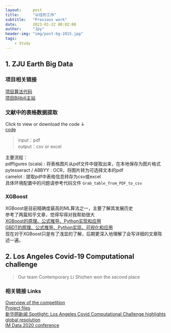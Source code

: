 ```yaml
---
layout:     post
title:      "以往的工作"
subtitle:   "Previous work"
date:       2021-01-22 00:02:00
author:     "Jpy"
header-img: "img/post-bg-2015.jpg"
tags:
    - Study
---
```




## 1. ZJU Earth Big Data
### 项目相关链接
[项目算法代码](https://github.com/ZJUEarthData)  
[项目Bilibili主站](https://space.bilibili.com/616904352/)  

### 文献中的表格数据提取
Click to view or download the code ↓  
[code](https://github.com/Jia-py/Grab_table_from_PDF_to_csv)    

> input：pdf  
> output：csv or excel  


主要流程：  
pdffigures  (scala) : 将表格图片从pdf文件中提取出来，在本地保存为图片格式  
pytesseract / ABBYY : OCR，将图片转为可选择文本的pdf  
camelot : 提取pdf中表格信息转存为csv或excel  
具体环境配置中的问题请参考代码文件 `Grab_table_from_PDF_to_csv`  

### XGBoost
XGBoost是目前精确度最高的ML算法之一，主要了解其发展历史  
参考了两篇知乎文章，觉得写得对我帮助很大  
[XGBoost的原理、公式推导、Python实现和应用](https://zhuanlan.zhihu.com/p/162001079)  
[GBDT的原理、公式推导、Python实现、可视化和应用](https://zhuanlan.zhihu.com/p/280222403)  
现在对于XGBoost只是有了浅显的了解，后期更深入地理解了会写详细的文章陈述一遍。  

  

## 2. Los Angeles Covid-19 Computational challenge
> Our team Contemporary Li Shizhen won the second place  

### 相关链接 Links
[Overview of the competition](https://grmds.org/2020challenge)  
[Project files](https://grmds.org/node/729)  
[新华网新闻 Spotlight: Los Angeles Covid Computational Challenge highlights global resolution](http://www.xinhuanet.com/english/2020-06/18/c_139147313.htm)  
[IM Data 2020 conference](https://www.rmdslab.com/im-data-2020-schedule/)  